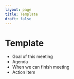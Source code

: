 ```yaml
---
layout: page
title: Template
draft: false
---
```


# Template

* Goal of this meeting
* Agenda
* When we can finish meeting
* Action Item
